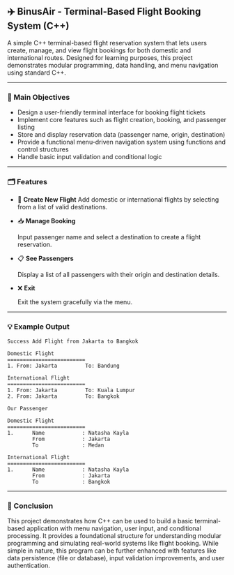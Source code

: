 ## ✈️ BinusAir - Terminal-Based Flight Booking System (C++)

A simple C++ terminal-based flight reservation system that lets users create, manage, and view flight bookings for both domestic and international routes. Designed for learning purposes, this project demonstrates modular programming, data handling, and menu navigation using standard C++.

---

### 🎯 Main Objectives

* Design a user-friendly terminal interface for booking flight tickets
* Implement core features such as flight creation, booking, and passenger listing
* Store and display reservation data (passenger name, origin, destination)
* Provide a functional menu-driven navigation system using functions and control structures
* Handle basic input validation and conditional logic

---

### 🗂️ Features

* 🛫 **Create New Flight**
  Add domestic or international flights by selecting from a list of valid destinations.

* 📥 **Manage Booking**

  Input passenger name and select a destination to create a flight reservation.

* 📋 **See Passengers**

  Display a list of all passengers with their origin and destination details.

* ❌ **Exit**

  Exit the system gracefully via the menu.

---

### 💡 Example Output

```
Success Add Flight from Jakarta to Bangkok

Domestic Flight
=========================
1. From: Jakarta         To: Bandung

International Flight
=========================
1. From: Jakarta         To: Kuala Lumpur
2. From: Jakarta         To: Bangkok
```

```
Our Passenger

Domestic Flight
=========================
1.      Name            : Natasha Kayla
        From            : Jakarta
        To              : Medan

International Flight
=========================
1.      Name            : Natasha Kayla
        From            : Jakarta
        To              : Bangkok
```

---

### 📌 Conclusion

This project demonstrates how C++ can be used to build a basic terminal-based application with menu navigation, user input, and conditional processing. It provides a foundational structure for understanding modular programming and simulating real-world systems like flight booking. While simple in nature, this program can be further enhanced with features like data persistence (file or database), input validation improvements, and user authentication.
